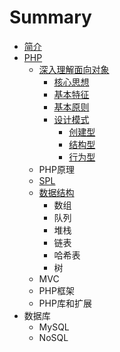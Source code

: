 # Summary

* [简介](README.md)
* [PHP](php.md)
   * [深入理解面向对象](shen_ru_li_jie_mian_xiang_dui_xiang.md)
       * [核心思想](he_xin_si_xiang.md)
       * [基本特征](ji_ben_te_zheng.md)
       * [基本原则](ji_ben_yuan_ze.md)
       * [设计模式](she_ji_mo_shi.md)
           * [创建型](chuang_jian_xing.md)
           * [结构型](jie_gou_xing.md)
           * [行为型](xing_wei_xing.md)
   * PHP原理
   * [SPL](spl.md)
   * [数据结构](shu_ju_jie_gou.md)
       * 数组
       * 队列
       * 堆栈
       * 链表
       * 哈希表
       * 树
   * MVC
   * PHP框架
   * PHP库和扩展
* 数据库
   * MySQL
   * NoSQL

